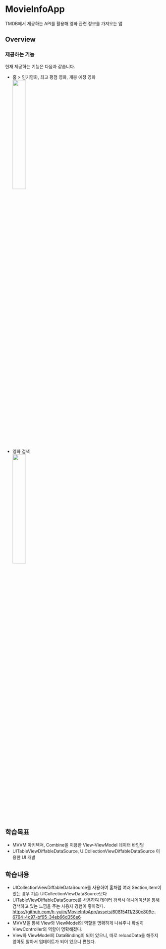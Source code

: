 # MovieInfoApp

TMDB에서 제공하는 API를 활용해 영화 관련 정보를 가져오는 앱

## Overview

### 제공하는 기능
현재 제공하는 기능은 다음과 같습니다.
- 홈 > 인기영화, 최고 평점 영화, 개봉 예정 영화   
  <img src = "https://github.com/h-yujin/MovieInfoApp/assets/60815411/716f0e4e-840f-4836-9f44-3e7a0fb95320" width="30%" height="30%">

- 영화 검색   
  <img src = "https://github.com/h-yujin/MovieInfoApp/assets/60815411/01bb852f-7162-4963-bf8d-a215ad44ab7a" width="30%" height="30%">


## 학습목표
- MVVM 아키텍쳐, Combine을 이용한 View-ViewModel 데이터 바인딩
- UITableViewDiffableDataSource, UICollectionViewDiffableDataSource 이용한 UI 개발

## 학습내용
- UICollectionViewDiffableDataSource를 사용하여 홈처럼 여러 Section,item이 있는 경우 기존 UICollectionViewDataSource보다
- UITableViewDiffableDataSource를 사용하여 데이터 검색시 애니메이션을 통해 검색하고 있는 느낌을 주는 사용자 경험이 좋아졌다.   
https://github.com/h-yujin/MovieInfoApp/assets/60815411/230c809e-6764-4c97-bf95-34eb66d356e6
- MVVM을 통해 View와 ViewModel의 역할을 명확하게 나눠주니 확실히 ViewController의 역할이 명확해졌다.
- View와 ViewModel의 DataBinding이 되어 있으니, 따로 reloadData를 해주지 않아도 알아서 업데이트가 되어 있으니 편했다.

